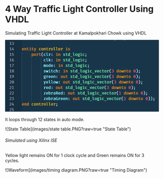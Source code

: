 # 4 Way Traffic Light Controller Using VHDL
Simulating Traffic Light Controller at Kamalpokhari Chowk using VHDL

![Entity Declaration](images/entity.PNG?raw=true "Entity Declaration")

It loops through 12 states in auto mode.

![State Table](images/state table.PNG?raw=true "State Table")

###### Simulated using Xilinx ISE
Yellow light remains ON for 1 clock cycle and Green remains ON for 3 cycles.

![Waveform](images/timing diagram.PNG?raw=true "Timing Diagram")
